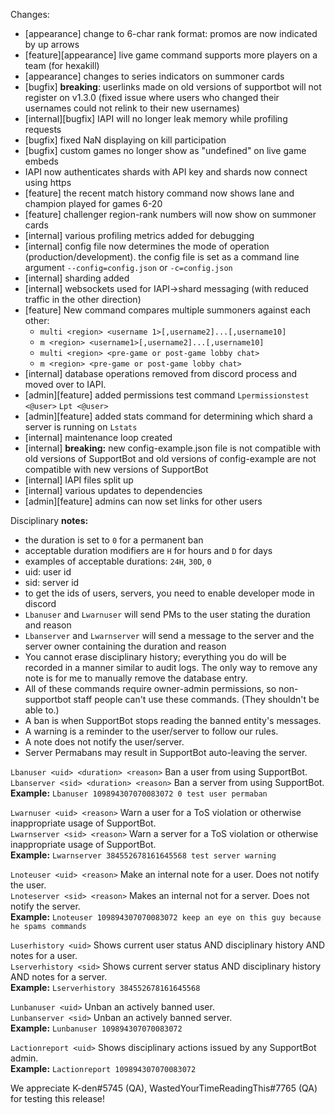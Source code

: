 Changes:
- [appearance] change to 6-char rank format: promos are now indicated by up arrows
- [feature][appearance] live game command supports more players on a team (for hexakill)
- [appearance] changes to series indicators on summoner cards
- [bugfix] __breaking__: userlinks made on old versions of supportbot will not register on v1.3.0 (fixed issue where users who changed their usernames could not relink to their new usernames)
- [internal][bugfix] IAPI will no longer leak memory while profiling requests
- [bugfix] fixed NaN displaying on kill participation
- [bugfix] custom games no longer show as "undefined" on live game embeds
- IAPI now authenticates shards with API key and shards now connect using https
- [feature] the recent match history command now shows lane and champion played for games 6-20
- [feature] challenger region-rank numbers will now show on summoner cards
- [internal] various profiling metrics added for debugging
- [internal] config file now determines the mode of operation (production/development). the config file is set as a command line argument `--config=config.json` or `-c=config.json`
- [internal] sharding added
- [internal] websockets used for IAPI->shard messaging (with reduced traffic in the other direction)
- [feature] New command compares multiple summoners against each other:
  - `multi <region> <username 1>[,username2]...[,username10]`
  - `m <region> <username1>[,username2]...[,username10]`
  - `multi <region> <pre-game or post-game lobby chat>`
  - `m <region> <pre-game or post-game lobby chat>`
- [internal] database operations removed from discord process and moved over to IAPI.
- [admin][feature] added permissions test command `Lpermissionstest <@user>` `Lpt <@user>`
- [admin][feature] added stats command for determining which shard a server is running on `Lstats`
- [internal] maintenance loop created
- [internal] __breaking:__ new config-example.json file is not compatible with old versions of SupportBot and old versions of config-example are not compatible with new versions of SupportBot
- [internal] IAPI files split up
- [internal] various updates to dependencies
- [admin][feature] admins can now set links for other users

Disciplinary
__notes:__
- the duration is set to `0` for a permanent ban
- acceptable duration modifiers are `H` for hours and `D` for days
- examples of acceptable durations: `24H`, `30D`, `0`
- uid: user id
- sid: server id
- to get the ids of users, servers, you need to enable developer mode in discord
- `Lbanuser` and `Lwarnuser` will send PMs to the user stating the duration and reason
- `Lbanserver` and `Lwarnserver` will send a message to the server and the server owner containing the duration and reason
- You cannot erase disciplinary history; everything you do will be recorded in a manner similar to audit logs. The only way to remove any note is for me to manually remove the database entry.
- All of these commands require owner-admin permissions, so non-supportbot staff people can't use these commands. (They shouldn't be able to.)
- A ban is when SupportBot stops reading the banned entity's messages.
- A warning is a reminder to the user/server to follow our rules.
- A note does not notify the user/server.
- Server Permabans may result in SupportBot auto-leaving the server.

`Lbanuser <uid> <duration> <reason>` Ban a user from using SupportBot.<br/>
`Lbanserver <sid> <duration> <reason>` Ban a server from using SupportBot.<br/>
__Example:__ `Lbanuser 109894307070083072 0 test user permaban`

`Lwarnuser <uid> <reason>` Warn a user for a ToS violation or otherwise inappropriate usage of SupportBot.<br/>
`Lwarnserver <sid> <reason>` Warn a server for a ToS violation or otherwise inappropriate usage of SupportBot.<br/>
__Example:__ `Lwarnserver 384552678161645568 test server warning`

`Lnoteuser <uid> <reason>` Make an internal note for a user. Does not notify the user.<br/>
`Lnoteserver <sid> <reason>` Makes an internal not for a server. Does not notify the server.<br/>
__Example:__ `Lnoteuser 109894307070083072 keep an eye on this guy because he spams commands`

`Luserhistory <uid>` Shows current user status AND disciplinary history AND notes for a user.<br/>
`Lserverhistory <sid>` Shows current server status AND disciplinary history AND notes for a server.<br/>
__Example:__ `Lserverhistory 384552678161645568`

`Lunbanuser <uid>` Unban an actively banned user.<br/>
`Lunbanserver <sid>` Unban an actively banned server.<br/>
__Example:__ `Lunbanuser 109894307070083072`

`Lactionreport <uid>` Shows disciplinary actions issued by any SupportBot admin.<br/>
__Example:__ `Lactionreport 109894307070083072`

We appreciate K-den#5745 (QA), WastedYourTimeReadingThis#7765 (QA) for testing this release!
